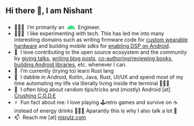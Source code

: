 <h2>Hi there 👋, I am Nishant</h2>

- 👨🏻‍💻  &nbsp;I’m primarily an<img src="https://github.com/nisrulz/nisrulz/blob/master/img/android.png" height=20 />Engineer. 
- 👨🏻‍🔬  &nbsp;I like experimenting with tech. This has led me into many interesting domains such as writing firmware code for [custom wearable hardware](https://www.kickstarter.com/projects/352439100/soundbrenner-core-the-4-in-1-smart-music-tool) and building mobile sdks for [enabling DSP on Android](https://www.businesstoday.in/magazine/features/silverpushs-technology-lets-advertisers-reach-the-consumer-on-multiple-devices/story/206815.html). 
- 🤗  &nbsp;I love contributing to the open source ecosystem and the community by [giving talks](https://crushingcode.nisrulz.com/talks/), [writing blog posts](https://crushingcode.nisrulz.com/archive/), [co-authoring/reviewing books](https://crushingcode.nisrulz.com/showcase/books/), [building Android libraries](https://github.com/nisrulz/nisrulz.github.io#open-source-contributions), etc. whenever I can.
- 🌱  &nbsp;I’m currently (trying to) learn Rust lang
- 💬  &nbsp;I dabble in Android, Kotlin, Java, Rust, UI/UX and spend most of my time automating my life via literally living inside the terminal 🤷🏻‍♂️
- 📝  &nbsp;I often blog about random tips/tricks and (mostly) Android [at] [Crushing C.O.D.E](https://crushingcode.nisrulz.com/)
- ⚡️  &nbsp;Fun fact about me: I love playing 🕹retro games and survive on ☕️ instead of energy drinks 🙇🏻‍♂️ Aparantly this is why I also talk a lot 🤔
- 📫  &nbsp;Reach me [at] [nisrulz.com](www.nisrulz.com)
